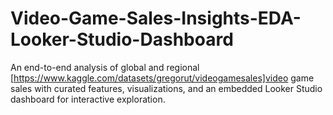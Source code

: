 # Video-Game-Sales-Insights-EDA-Looker-Studio-Dashboard
An end-to-end analysis of global and regional [https://www.kaggle.com/datasets/gregorut/videogamesales]video game sales with curated features, visualizations, and an embedded Looker Studio dashboard for interactive exploration.
